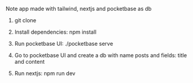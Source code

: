 Note app made with tailwind, nextjs and pocketbase as db

1. git clone

2. Install dependencies: npm install

3. Run pocketbase UI: ./pocketbase serve

4. Go to pocketbase UI and create a db with name posts and fields: title and content

5. Run nextjs: npm run dev
